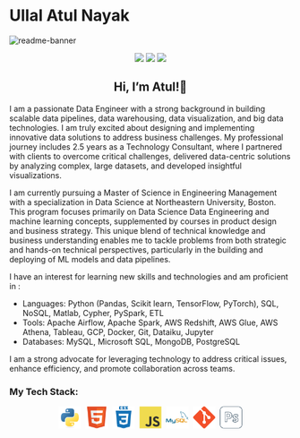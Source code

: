 # Ullal Atul Nayak

![readme-banner](https://user-images.githubusercontent.com/125909401/225775247-108394f3-4e22-4cad-a713-687754460d15.jpg)


<div align="center">
<a href="https://www.linkedin.com/in/ullal-atul-nayak/"><img src="https://img.shields.io/badge/LinkedIn-d3f6e9?style=for-the-badge&labelColor=555555&logo=linkedin&logoColor=white" /></a>
<a href="https://sites.google.com/view/ullalatulnayak/"><img src="https://img.shields.io/badge/website-d3f6e9?style=for-the-badge&labelColor=555555&logo=About.me&logoColor=white" /></a>
<a href="mailto:atulnayakwork@gmail.com"><img src="https://img.shields.io/badge/Gmail-d3f6e9?style=for-the-badge&labelColor=555555&logo=gmail&logoColor=white" /></a>
<h2>Hi, I’m Atul!👋</h2>
</div>

I am a passionate Data Engineer with a strong background in building scalable data pipelines, data warehousing, data visualization, and big data technologies. I am truly excited about designing and implementing innovative data solutions to address business challenges. My professional journey includes 2.5 years as a Technology Consultant, where I partnered with clients to overcome critical challenges, delivered data-centric solutions by analyzing complex, large datasets, and developed insightful visualizations.

I am currently pursuing a Master of Science in Engineering Management with a specialization in Data Science at Northeastern University, Boston. This program focuses primarily on Data Science Data Engineering and machine learning concepts, supplemented by courses in product design and business strategy. This unique blend of technical knowledge and business understanding enables me to tackle problems from both strategic and hands-on technical perspectives, particularly in the building and deploying of ML models and data pipelines.

I have an interest for learning new skills and technologies and am proficient in :

-  Languages: Python (Pandas, Scikit learn, TensorFlow, PyTorch), SQL, NoSQL, Matlab, Cypher, PySpark, ETL
-  Tools: Apache Airflow, Apache Spark, AWS Redshift, AWS Glue, AWS Athena, Tableau, GCP,  Docker, Git, Dataiku, Jupyter
-  Databases: MySQL, Microsoft SQL, MongoDB, PostgreSQL


I am a strong advocate for leveraging technology to address critical issues, enhance efficiency, and promote collaboration across teams.


### My Tech Stack:
<div align="center">
  <img src="https://github.com/devicons/devicon/blob/master/icons/python/python-original.svg" alt="Python" width="40" height="40"/>&nbsp;
<!--   <img src="https://cdn.jsdelivr.net/gh/devicons/devicon/icons/pandas/pandas-original.svg" alt="Pandas" width="40" height="40"/>&nbsp;
  <img src="https://raw.githubusercontent.com/simple-icons/simple-icons/develop/icons/tableau.svg" alt="Tableau" width="40" height="40"/>&nbsp; -->
  <img src="https://github.com/devicons/devicon/blob/master/icons/html5/html5-original.svg" alt="HTML" width="40" height="40"/>&nbsp;
  <img src="https://github.com/devicons/devicon/blob/master/icons/css3/css3-plain-wordmark.svg" alt="CSS" width="40" height="40"/>&nbsp;
  <img src="https://github.com/devicons/devicon/blob/master/icons/javascript/javascript-original.svg" alt="JavaScript" width="40" height="40"/>&nbsp;
  <img src="https://github.com/devicons/devicon/blob/master/icons/mysql/mysql-original-wordmark.svg" alt="MySQL" width="40" height="40"/>&nbsp;
  <img src="https://github.com/devicons/devicon/blob/master/icons/git/git-plain.svg" alt="Git" width="40" height="40"/>&nbsp;
  <img src="https://github.com/devicons/devicon/blob/master/icons/photoshop/photoshop-line.svg" alt="Adobe Photoshop" width="40" height="40"/>
</div>
